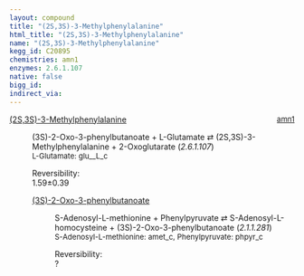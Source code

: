 ```yaml
---
layout: compound
title: "(2S,3S)-3-Methylphenylalanine"
html_title: "(2S,3S)-3-Methylphenylalanine"
name: "(2S,3S)-3-Methylphenylalanine"
kegg_id: C20895
chemistries: amn1
enzymes: 2.6.1.107
native: false
bigg_id: 
indirect_via: 
---
```

<dl><dt class='rs-product'><a href='/compounds/C20895' class='link-dark' data-bs-toggle='tooltip' data-bs-html='true' data-bs-title='KEGG: C20895'>(2S,3S)-3-Methylphenylalanine</a><span style='float: right; max-width: 40%'><a href='/chemistries/amn1' class='link-dark opacity-50' style='font-size: small; word-wrap: anywhere;'>amn1</a></span></dt><dd><p>(3S)-2-Oxo-3-phenylbutanoate + L-Glutamate &#8644; (2S,3S)-3-Methylphenylalanine + 2-Oxoglutarate (<i>2.6.1.107</i>)<br /><span style='font-size: small;'><span data-bs-toggle='tooltip' data-bs-html='true' data-bs-title='KEGG: C00025'>L-Glutamate</span>: glu__L_c</span><br /><div class="reversibility_info">Reversibility: <div class="progress"><div class="progress-bar bg-success" role="progressbar" style="width: 0%" aria-valuenow="0" aria-valuemin="0" aria-valuemax="100"></div></div><span>1.59&plusmn;0.39</span><div class="progress"><div class="progress-bar bg-danger" role="progressbar" style="width: 15.88%" aria-valuenow="1.5877032306176564" aria-valuemin="0" aria-valuemax="10"></div><div class="progress-bar bg-warning" role="progressbar" style="width: 3.86%" aria-valuenow="1.5877032306176564" aria-valuemin="0" aria-valuemax="10"></div></div></div></p><dl><dt><a href='/compounds/C20646' class='link-dark' data-bs-toggle='tooltip' data-bs-html='true' data-bs-title='KEGG: C20646'>(3S)-2-Oxo-3-phenylbutanoate</a><span style='float: right; max-width: 40%'><a href='/chemistries/None' class='link-dark opacity-50' style='font-size: small; word-wrap: anywhere;'></a></span></dt><dd><p>S-Adenosyl-L-methionine + Phenylpyruvate &#8644; S-Adenosyl-L-homocysteine + (3S)-2-Oxo-3-phenylbutanoate (<i>2.1.1.281</i>)<br /><span style='font-size: small;'><span data-bs-toggle='tooltip' data-bs-html='true' data-bs-title='KEGG: C00019'>S-Adenosyl-L-methionine</span>: amet_c, <span data-bs-toggle='tooltip' data-bs-html='true' data-bs-title='KEGG: C00166'>Phenylpyruvate</span>: phpyr_c</span><br /><div class="reversibility_info">Reversibility: <div class="progress"><div class="progress-bar bg-light" role="progressbar" style="width: 100%" aria-valuenow="0" aria-valuemin="0" aria-valuemax="100"></div></div><span>?</span><div class="progress"><div class="progress-bar bg-light" role="progressbar" style="width: 100%" aria-valuenow="0" aria-valuemin="0" aria-valuemax="10"></div></div></div></p><dl></dl></dd></dl></dd></dl>
